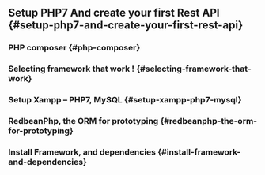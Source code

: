 ## Setup PHP7 And create your first Rest API {#setup-php7-and-create-your-first-rest-api}

### PHP composer {#php-composer}

### Selecting framework that work ! {#selecting-framework-that-work}

### Setup Xampp – PHP7, MySQL {#setup-xampp-php7-mysql}

### RedbeanPhp, the ORM for prototyping {#redbeanphp-the-orm-for-prototyping}

### Install Framework, and dependencies {#install-framework-and-dependencies}